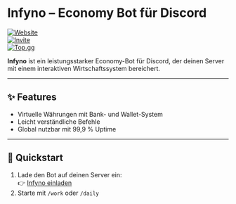 # Infyno – Economy Bot für Discord  

[![Website](https://img.shields.io/badge/🌐-Website-blue)](https://infyno.de)  
[![Invite](https://img.shields.io/badge/🤖-Invite-brightgreen)](https://infyno.de/add)  
[![Top.gg](https://img.shields.io/badge/⭐-Top.gg-orange)](htttps://infyno.de/top)  

**Infyno** ist ein leistungsstarker Economy-Bot für Discord, der deinen Server mit einem interaktiven Wirtschaftssystem bereichert.  

---

## ✨ Features
- Virtuelle Währungen mit Bank- und Wallet-System  
- Leicht verständliche Befehle  
- Global nutzbar mit 99,9 % Uptime  

---

## 🚀 Quickstart
1. Lade den Bot auf deinen Server ein:  
   👉 [Infyno einladen](https://infyno.de/add)  
2. Starte mit `/work` oder `/daily`  

